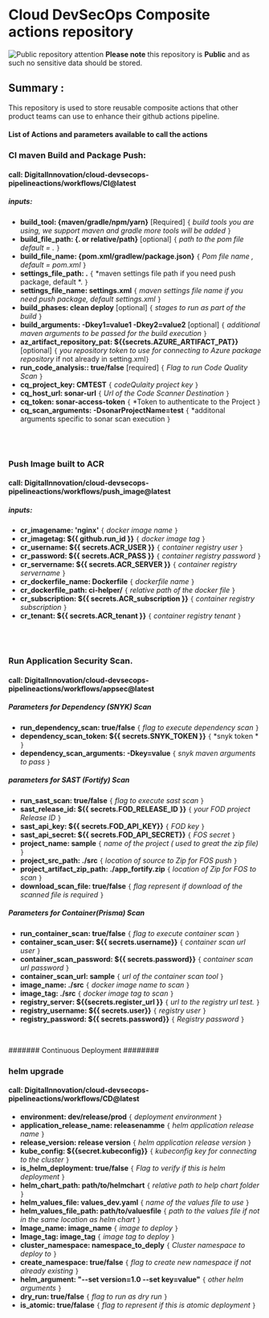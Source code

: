 # Cloud DevSecOps Composite actions repository
![Public repository attention](https://img.icons8.com/ios/32/000000/error--v1.png)
**Please note** this repository is **Public** and as such no sensitive data should be stored. 

## Summary :
This repository is used to store reusable composite actions that other product teams can use to enhance their github actions pipeline.


#### List of Actions and parameters available to call the actions


### CI maven Build and Package Push:

#### call:  DigitalInnovation/cloud-devsecops-pipelineactions/workflows/CI@latest

##### inputs:
- **build_tool: {maven/gradle/npm/yarn}** [Required]		`{` *build tools you are using, we support maven and gradle more tools will be added* `}`
- **build_file_path: {. or relative/path}** [optional]				 `{` *path to the pom file default = .* `}`
- **build_file_name: {pom.xml/gradlew/package.json}** `{` *Pom file name , default = pom.xml* `}`
- **settings_file_path: .** 	`{` *maven settings file path if you need push package, default *. `}`
- **settings_file_name: settings.xml** 	`{` *maven settings file name if you need push package, default settings.xml* `}`
- **build_phases: clean deploy** [optional] `{` *stages to run as part of the build* `}`
- **build_arguments: -Dkey1=value1 -Dkey2=value2** [optional] `{` *additional maven arguments to be passed for the build execution* `}`
- **az_artifact_repository_pat: ${{secrets.AZURE_ARTIFACT_PAT}}** [optional]	`{` *you repository token to use for connecting to Azure package repository* if not already in setting.xml`}`
- **run_code_analysis:: true/false** [required] `{` *Flag to run Code Quality Scan* `}`
- **cq_project_key: CMTEST**  `{` *codeQulaity project key* `}`
- **cq_host_url: sonar-url**  `{` *Url of the Code Scanner Destination* `}`
- **cq_token: sonar-access-token**  `{` *Token to authenticate to the Project `}`
- **cq_scan_arguments: -DsonarProjectName=test**  `{` *additonal arguments specific to sonar scan execution `}`
</br>
</br>

### Push Image built to ACR

#### call: DigitalInnovation/cloud-devsecops-pipelineactions/workflows/push\_image@latest

##### inputs:
- **cr_imagename: 'nginx'**  					`{` *docker image name* `}`
- **cr_imagetag: ${{ github.run\_id }}** 		`{` *docker image tag* `}`
- **cr_username: ${{ secrets.ACR\_USER }}** 		`{` *container registry user* `}`
- **cr_password: ${{ secrets.ACR\_PASS }}** 		`{` *container registry password* `}`
- **cr_servername: ${{ secrets.ACR\_SERVER }}** 	`{` *container registry servername* `}`
- **cr_dockerfile_name: Dockerfile** 	`{` *dockerfile name* `}`
- **cr_dockerfile_path: ci-helper/** 	`{` *relative path of the docker file* `}`
- **cr_subscription: ${{ secrets.ACR\_subscription }}** 	`{` *container registry subscription* `}`  
- **cr_tenant: ${{ secrets.ACR\_tenant }}** 	`{` *container registry tenant* `}`  

</br>
</br>

### Run Application Security Scan.
#### call: DigitalInnovation/cloud-devsecops-pipelineactions/workflows/appsec@latest

##### Parameters for Dependency (SNYK) Scan

- **run_dependency_scan: true/false** 	`{` *flag to execute dependency scan* `}`
- **dependency_scan_token: ${{ secrets.SNYK\_TOKEN }}** 	`{` *snyk token * `}`
- **dependency_scan_arguments: -Dkey=value** 	`{` *snyk maven arguments to pass* `}`

##### parameters for SAST (Fortify) Scan

- **run_sast_scan: true/false** 	`{` *flag to execute sast scan* `}`
- **sast_release_id: ${{ secrets.FOD\_RELEASE\_ID }}** 	`{` *your FOD project Release ID* `}`
- **sast_api_key: ${{ secrets.FOD\_API\_KEY}}** 			`{` *FOD key* `}`
- **sast_api_secret: ${{ secrets.FOD\_API\_SECRET}}** 	`{` *FOS secret* `}`
- **project_name: sample**  							`{` *name of the project ( used to great the zip file)* `}`
- **project_src_path: ./src** 						`{` *location of source to Zip for FOS push* `}`
- **project_artifact_zip_path: ./app_fortify.zip** 						`{` *location of Zip for FOS to scan* `}`
- **download_scan_file: true/false**    `{` *flag represent if download of the scanned file is required* `}`
##### Parameters for Container(Prisma) Scan   

- **run_container_scan: true/false** 	`{` *flag to execute container scan* `}`
- **container_scan_user: ${{ secrets.username}}** 			`{` *container scan url user* `}`
- **container_scan_password: ${{ secrets.password}}** 	`{` *container scan url password* `}`
- **container_scan_url: sample**  							`{` *url of the container scan tool* `}`
- **image_name: ./src** 						`{` *docker image name to scan* `}`
- **image_tag: ./src** 						`{` *docker image tag to scan* `}`
- **registry_server: ${{secrets.register_url }}** 			`{` *url to the registry url test.* `}`
- **registry_username: ${{ secrets.user}}** 	`{` *registry user* `}`
- **registry_password: ${{ secrets.password}}** 	`{` *Registry password* `}`

</br>

####### Continuous Deployment ########

### helm upgrade ######
#### call: DigitalInnovation/cloud-devsecops-pipelineactions/workflows/CD@latest
- **environment: dev/release/prod**  `{` *deployment environment* `}`
- **application_release_name: releasenamme**  `{` *helm application release name* `}`
- **release_version: release version** `{` *helm application release version* `}`
- **kube_config: ${{secret.kubeconfig}}** `{` *kubeconfig key for connecting to the cluster* `}`
- **is_helm_deployment: true/false** `{` *Flag to verify if this is helm deployment* `}`
- **helm_chart_path: path/to/helmchart** `{` *relative path to help chart folder* `}`
- **helm_values_file: values_dev.yaml** `{` *name of the values file to use* `}`
- **helm_values_file_path: path/to/valuesfile** `{` *path to the values file if not in the same location as helm chart* `}`
- **Image_name: image_name** `{` *image to deploy* `}`
- **Image_tag: image_tag** `{` *image tag to deploy* `}`
- **cluster_namespace: namespace_to_deply** `{` *Cluster namespace to deploy to* `}`
- **create_namespace: true/false** `{` *flag to create new namespace if not already existing* `}`
- **helm_argument: "--set version=1.0 --set key=value"** `{` *other helm arguments* `}`
- **dry_run: true/false** `{` *flag to run as dry run* `}`
- **is_atomic: true/falase** `{` *flag to represent if this is atomic deployment* `}`

   

